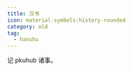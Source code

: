 ```yaml
---
title: 汉书
icon: material-symbols:history-rounded
category: old
tag:
  - hanshu
---
```


记 pkuhub 诸事。
